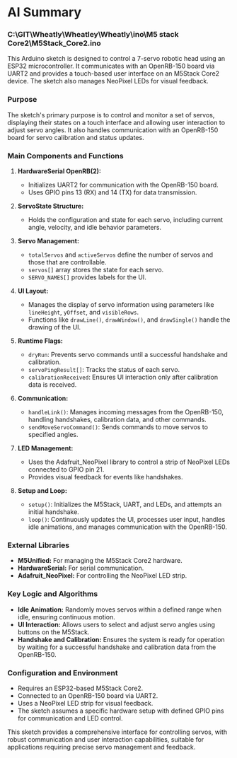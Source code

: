 # AI Summary

### C:\GIT\Wheatly\Wheatley\Wheatly\ino\M5 stack Core2\M5Stack_Core2.ino
This Arduino sketch is designed to control a 7-servo robotic head using an ESP32 microcontroller. It communicates with an OpenRB-150 board via UART2 and provides a touch-based user interface on an M5Stack Core2 device. The sketch also manages NeoPixel LEDs for visual feedback.

### Purpose
The sketch's primary purpose is to control and monitor a set of servos, displaying their states on a touch interface and allowing user interaction to adjust servo angles. It also handles communication with an OpenRB-150 board for servo calibration and status updates.

### Main Components and Functions

1. **HardwareSerial OpenRB(2):** 
   - Initializes UART2 for communication with the OpenRB-150 board.
   - Uses GPIO pins 13 (RX) and 14 (TX) for data transmission.

2. **ServoState Structure:**
   - Holds the configuration and state for each servo, including current angle, velocity, and idle behavior parameters.

3. **Servo Management:**
   - `totalServos` and `activeServos` define the number of servos and those that are controllable.
   - `servos[]` array stores the state for each servo.
   - `SERVO_NAMES[]` provides labels for the UI.

4. **UI Layout:**
   - Manages the display of servo information using parameters like `lineHeight`, `yOffset`, and `visibleRows`.
   - Functions like `drawLine()`, `drawWindow()`, and `drawSingle()` handle the drawing of the UI.

5. **Runtime Flags:**
   - `dryRun`: Prevents servo commands until a successful handshake and calibration.
   - `servoPingResult[]`: Tracks the status of each servo.
   - `calibrationReceived`: Ensures UI interaction only after calibration data is received.

6. **Communication:**
   - `handleLink()`: Manages incoming messages from the OpenRB-150, handling handshakes, calibration data, and other commands.
   - `sendMoveServoCommand()`: Sends commands to move servos to specified angles.

7. **LED Management:**
   - Uses the Adafruit_NeoPixel library to control a strip of NeoPixel LEDs connected to GPIO pin 21.
   - Provides visual feedback for events like handshakes.

8. **Setup and Loop:**
   - `setup()`: Initializes the M5Stack, UART, and LEDs, and attempts an initial handshake.
   - `loop()`: Continuously updates the UI, processes user input, handles idle animations, and manages communication with the OpenRB-150.

### External Libraries
- **M5Unified:** For managing the M5Stack Core2 hardware.
- **HardwareSerial:** For serial communication.
- **Adafruit_NeoPixel:** For controlling the NeoPixel LED strip.

### Key Logic and Algorithms
- **Idle Animation:** Randomly moves servos within a defined range when idle, ensuring continuous motion.
- **UI Interaction:** Allows users to select and adjust servo angles using buttons on the M5Stack.
- **Handshake and Calibration:** Ensures the system is ready for operation by waiting for a successful handshake and calibration data from the OpenRB-150.

### Configuration and Environment
- Requires an ESP32-based M5Stack Core2.
- Connected to an OpenRB-150 board via UART2.
- Uses a NeoPixel LED strip for visual feedback.
- The sketch assumes a specific hardware setup with defined GPIO pins for communication and LED control.

This sketch provides a comprehensive interface for controlling servos, with robust communication and user interaction capabilities, suitable for applications requiring precise servo management and feedback.
